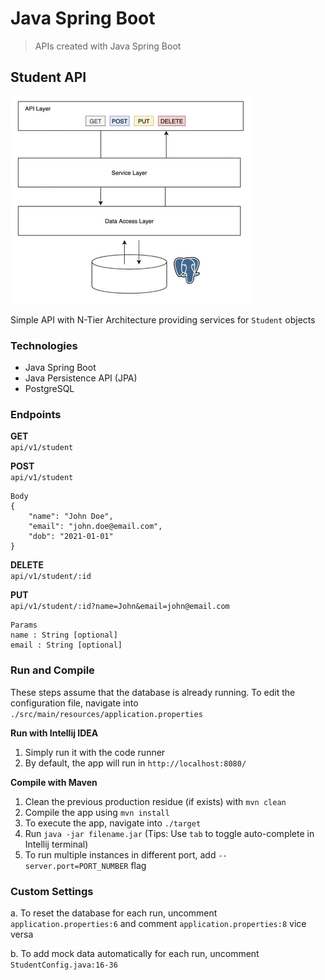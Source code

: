 # Java Spring Boot
> APIs created with Java Spring Boot

## Student API  
![](./img/api-arch.PNG)

Simple API with N-Tier Architecture providing services for ```Student``` objects

### Technologies
- Java Spring Boot
- Java Persistence API (JPA)
- PostgreSQL

### Endpoints
**GET**  
`api/v1/student`  

**POST**  
`api/v1/student`
```
Body
{
    "name": "John Doe",
    "email": "john.doe@email.com",
    "dob": "2021-01-01"
}
```

**DELETE**  
`api/v1/student/:id`

**PUT**  
`api/v1/student/:id?name=John&email=john@email.com`
```
Params
name : String [optional]  
email : String [optional]  
```

### Run and Compile
These steps assume that the database is already running. To edit the configuration file, navigate into `./src/main/resources/application.properties`

**Run with Intellij IDEA**  
1. Simply run it with the code runner
2. By default, the app will run in `http://localhost:8080/`

**Compile with Maven**  
1. Clean the previous production residue (if exists) with `mvn clean`
2. Compile the app using `mvn install`  
3. To execute the app, navigate into `./target`
4. Run `java -jar filename.jar` (Tips: Use `tab` to toggle auto-complete in Intellij terminal)
5. To run multiple instances in different port, add `--server.port=PORT_NUMBER` flag

### Custom Settings
a. To reset the database for each run, uncomment `application.properties:6` and comment `application.properties:8` vice versa  

b. To add mock data automatically for each run, uncomment `StudentConfig.java:16-36`  